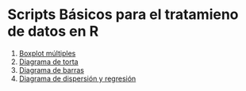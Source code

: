 # Scripts Básicos para el tratamieno de datos en R

1. [Boxplot múltiples](https://github.com/jazaineam1/Script-B-sicos/blob/master/Scripts/Boxplot.R)
2. [Diagrama de torta](https://github.com/jazaineam1/Script-B-sicos/blob/master/Scripts/Diagrama%20de%20torta.R)
3. [Diagrama de barras](https://github.com/jazaineam1/Script-B-sicos/blob/master/Scripts/Diagrama%20de%20barras.R)
4. [Diagrama de dispersión y regresión](https://github.com/jazaineam1/Script-B-sicos/blob/master/Scripts/Diagrama%20de%20dispersi%C3%B3n%20y%20regresi%C3%B3n.R)

